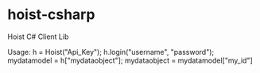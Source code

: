 hoist-csharp
============

Hoist C# Client Lib


Usage:
    h = Hoist("Api_Key");
    h.login("username", "password");
    mydatamodel = h["mydataobject"];
    mydataobject = mydatamodel["my_id"]

